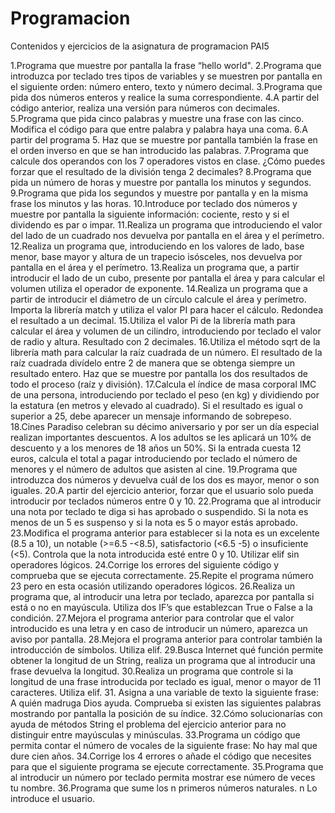 # Programacion
Contenidos y ejercicios de la asignatura de programacion PAI5

1.Programa que muestre por pantalla la frase “hello world".
2.Programa que introduzca por teclado tres tipos de variables y se muestren por pantalla
en el siguiente orden: número entero, texto y número decimal.
3.Programa que pida dos números enteros y realice la suma correspondiente.
4.A partir del código anterior, realiza una versión para números con decimales.
5.Programa que pida cinco palabras y muestre una frase con las cinco. Modifica el código 
para que entre palabra y palabra haya una coma.
6.A partir del programa 5. Haz que se muestre por pantalla también la frase en el orden 
inverso en que se han introducido las palabras.
7.Programa que calcule dos operandos con los 7 operadores vistos en clase. ¿Cómo puedes 
forzar que el resultado de la división tenga 2 decimales?
8.Programa que pida un número de horas y muestre por pantalla los minutos y segundos.
9.Programa que pida los segundos y muestre por pantalla y en la misma frase los minutos 
y las horas.
10.Introduce por teclado dos números y muestre por pantalla la siguiente información: 
cociente, resto y si el dividendo es par o impar.
11.Realiza un programa que introduciendo el valor del lado de un cuadrado nos devuelva 
por pantalla en el área y el perímetro.
12.Realiza un programa que, introduciendo en los valores de lado, base menor, base mayor 
y altura de un trapecio isósceles, nos devuelva por pantalla en el área y el perímetro.
13.Realiza un programa que, a partir introducir el lado de un cubo, presente por pantalla el 
área y para calcular el volumen utiliza el operador de exponente.
14.Realiza un programa que a partir de introducir el diámetro de un círculo calcule el área 
y perímetro. Importa la librería match y utiliza el valor PI para hacer el cálculo. Redondea el 
resultado a un decimal.
15.Utiliza el valor Pi de la librería math para calcular el área y volumen de un cilindro, 
introduciendo por teclado el valor de radio y altura. Resultado con 2 decimales.
16.Utiliza el método sqrt de la librería math para calcular la raíz cuadrada de un número. El 
resultado de la raíz cuadrada divídelo entre 2 de manera que se obtenga siempre un 
resultado entero. Haz que se muestre por pantalla los dos resultados de todo el proceso
(raíz y división).
17.Calcula el índice de masa corporal IMC de una persona, introduciendo por teclado el 
peso (en kg) y dividiendo por la estatura (en metros y elevado al cuadrado). Si el resultado 
es igual o superior a 25, debe aparecer un mensaje informando de sobrepeso.
18.Cines Paradiso celebran su décimo aniversario y por ser un día especial realizan 
importantes descuentos. A los adultos se les aplicará un 10% de descuento y a los menores 
de 18 años un 50%. Si la entrada cuesta 12 euros, calcula el total a pagar introduciendo por 
teclado el número de menores y el número de adultos que asisten al cine.
19.Programa que introduzca dos números y devuelva cuál de los dos es mayor, menor o son 
iguales.
20.A partir del ejercicio anterior, forzar que el usuario solo pueda introducir por teclados 
números entre 0 y 10.
22.Programa que al introducir una nota por teclado te diga si has aprobado o suspendido. 
Si la nota es menos de un 5 es suspenso y si la nota es 5 o mayor estás aprobado.
23.Modifica el programa anterior para establecer si la nota es un excelente (8.5 a 10), un 
notable (>=6.5 -<8.5), satisfactorio (<6.5 -5) o insuficiente (<5). Controla que la nota 
introducida esté entre 0 y 10. Utilizar elif sin operadores lógicos.
24.Corrige los errores del siguiente código y comprueba que se ejecuta correctamente.
25.Repite el programa número 23 pero en esta ocasión utilizando operadores lógicos.
26.Realiza un programa que, al introducir una letra por teclado, aparezca por pantalla si 
está o no en mayúscula. Utiliza dos IF’s que establezcan True o False a la condición.
27.Mejora el programa anterior para controlar que el valor introducido es una letra y en 
caso de introducir un número, aparezca un aviso por pantalla.
28.Mejora el programa anterior para controlar también la introducción de símbolos. Utiliza 
elif.
29.Busca Internet qué función permite obtener la longitud de un String, realiza un programa 
que al introducir una frase devuelva la longitud.
30.Realiza un programa que controle si la longitud de una frase introducida por teclado es
igual, menor o mayor de 11 caracteres. Utiliza elif.
31. Asigna a una variable de texto la siguiente frase: A quién madruga Dios ayuda. 
Comprueba si existen las siguientes palabras mostrando por pantalla la posición de su 
índice.
32.Cómo solucionarías con ayuda de métodos String el problema del ejercicio anterior para 
no distinguir entre mayúsculas y minúsculas.
33.Programa un código que permita contar el número de vocales de la siguiente frase: No 
hay mal que dure cien años.
34.Corrige los 4 errores o añade el código que necesites para que el siguiente programa se 
ejecute correctamente.
35.Programa que al introducir un número por teclado permita mostrar ese número de veces tu 
nombre.
36.Programa que sume los n primeros números naturales. n Lo introduce el usuario.




